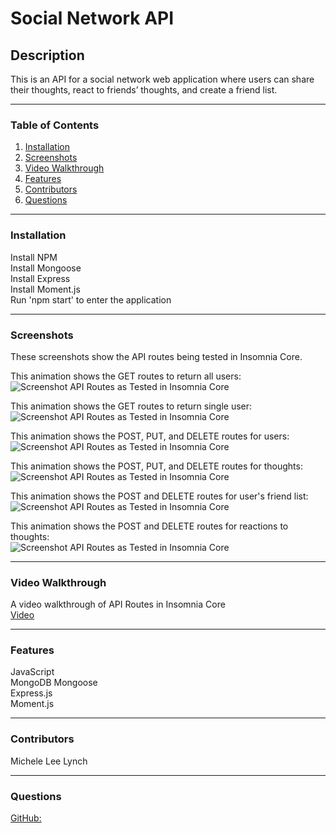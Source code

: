 # Social Network API

## Description   
This is an API for a social network web application where users can share their thoughts, react to friends’ thoughts, and create a friend list.

***
### Table of Contents  
1. [Installation]()
2. [Screenshots]()
3. [Video Walkthrough]()
4. [Features]()
5. [Contributors]()
6. [Questions]()  

***
### Installation 
Install NPM    
Install Mongoose  
Install Express   
Install Moment.js    
Run 'npm start' to enter the application   

***
### Screenshots  
These screenshots show the API routes being tested in Insomnia Core.   

This animation shows the GET routes to return all users:   
![Screenshot API Routes as Tested in Insomnia Core]()  

This animation shows the GET routes to return single user:     
![Screenshot API Routes as Tested in Insomnia Core]()  

This animation shows the POST, PUT, and DELETE routes for users:   
![Screenshot API Routes as Tested in Insomnia Core]()  

This animation shows the POST, PUT, and DELETE routes for thoughts:   
![Screenshot API Routes as Tested in Insomnia Core]()  

This animation shows the POST and DELETE routes for user's friend list:   
![Screenshot API Routes as Tested in Insomnia Core]()  

This animation shows the POST and DELETE routes for reactions to thoughts:   
![Screenshot API Routes as Tested in Insomnia Core]()  

***
### Video Walkthrough   
A video walkthrough of API Routes in Insomnia Core   
[Video]()   

***
### Features  
JavaScript  
MongoDB
Mongoose    
Express.js  
Moment.js

***
### Contributors  
Michele Lee Lynch

***
### Questions  
[GitHub:](https://github.com/MLLynch2K)   
